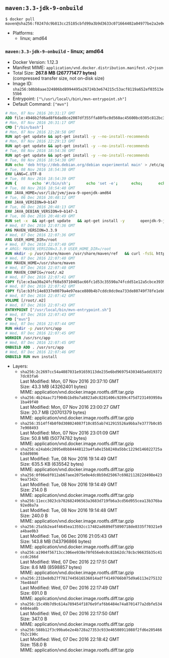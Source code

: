 ## `maven:3.3-jdk-9-onbuild`

```console
$ docker pull maven@sha256:f0247dc9b813cc25185cbfd99a3b9d3633c071664402a04977be2a2e0ed39bd5
```

-	Platforms:
	-	linux; amd64

### `maven:3.3-jdk-9-onbuild` - linux; amd64

-	Docker Version: 1.12.3
-	Manifest MIME: `application/vnd.docker.distribution.manifest.v2+json`
-	Total Size: **267.8 MB (267771477 bytes)**  
	(compressed transfer size, not on-disk size)
-	Image ID: `sha256:b0bb8aae324806bd8994495a26724b3e674215c53acf8119a652ef03513e55b6`
-	Entrypoint: `["\/usr\/local\/bin\/mvn-entrypoint.sh"]`
-	Default Command: `["mvn"]`

```dockerfile
# Mon, 07 Nov 2016 20:31:17 GMT
ADD file:4946b2fd6ad8f6dad8ce2007df355ffa80fbc0d560ac45600bc0305c812bc331 in / 
# Mon, 07 Nov 2016 20:31:17 GMT
CMD ["/bin/bash"]
# Mon, 07 Nov 2016 22:28:58 GMT
RUN apt-get update && apt-get install -y --no-install-recommends 		ca-certificates 		curl 		wget 	&& rm -rf /var/lib/apt/lists/*
# Mon, 07 Nov 2016 22:29:13 GMT
RUN apt-get update && apt-get install -y --no-install-recommends 		bzr 		git 		mercurial 		openssh-client 		subversion 				procps 	&& rm -rf /var/lib/apt/lists/*
# Tue, 08 Nov 2016 18:54:36 GMT
RUN apt-get update && apt-get install -y --no-install-recommends 		bzip2 		unzip 		xz-utils 	&& rm -rf /var/lib/apt/lists/*
# Tue, 08 Nov 2016 18:54:38 GMT
RUN echo 'deb http://deb.debian.org/debian experimental main' > /etc/apt/sources.list.d/experimental.list
# Tue, 08 Nov 2016 18:54:38 GMT
ENV LANG=C.UTF-8
# Tue, 08 Nov 2016 18:54:39 GMT
RUN { 		echo '#!/bin/sh'; 		echo 'set -e'; 		echo; 		echo 'dirname "$(dirname "$(readlink -f "$(which javac || which java)")")"'; 	} > /usr/local/bin/docker-java-home 	&& chmod +x /usr/local/bin/docker-java-home
# Tue, 08 Nov 2016 18:54:40 GMT
ENV JAVA_HOME=/usr/lib/jvm/java-9-openjdk-amd64
# Tue, 06 Dec 2016 20:48:12 GMT
ENV JAVA_VERSION=9~b147
# Tue, 06 Dec 2016 20:48:13 GMT
ENV JAVA_DEBIAN_VERSION=9~b147-1
# Tue, 06 Dec 2016 20:48:49 GMT
RUN set -x 	&& apt-get update 	&& apt-get install -y 		openjdk-9-jdk-headless="$JAVA_DEBIAN_VERSION" 	&& rm -rf /var/lib/apt/lists/* 	&& [ "$JAVA_HOME" = "$(docker-java-home)" ]
# Wed, 07 Dec 2016 22:07:36 GMT
ARG MAVEN_VERSION=3.3.9
# Wed, 07 Dec 2016 22:07:36 GMT
ARG USER_HOME_DIR=/root
# Wed, 07 Dec 2016 22:07:40 GMT
# ARGS: MAVEN_VERSION=3.3.9 USER_HOME_DIR=/root
RUN mkdir -p /usr/share/maven /usr/share/maven/ref   && curl -fsSL http://apache.osuosl.org/maven/maven-3/$MAVEN_VERSION/binaries/apache-maven-$MAVEN_VERSION-bin.tar.gz     | tar -xzC /usr/share/maven --strip-components=1   && ln -s /usr/share/maven/bin/mvn /usr/bin/mvn
# Wed, 07 Dec 2016 22:07:40 GMT
ENV MAVEN_HOME=/usr/share/maven
# Wed, 07 Dec 2016 22:07:40 GMT
ENV MAVEN_CONFIG=/root/.m2
# Wed, 07 Dec 2016 22:07:41 GMT
COPY file:e3aa30a24fcf60a59710465ac66fc1d53c35590a74fcdd51e12a5cbce393904b in /usr/local/bin/mvn-entrypoint.sh 
# Wed, 07 Dec 2016 22:07:42 GMT
COPY file:b3fc14e8337e0079a4e97eace880b4b7cddc0dc0ea733de80749f78fe1eb089a in /usr/share/maven/ref/ 
# Wed, 07 Dec 2016 22:07:42 GMT
VOLUME [/root/.m2]
# Wed, 07 Dec 2016 22:07:43 GMT
ENTRYPOINT ["/usr/local/bin/mvn-entrypoint.sh"]
# Wed, 07 Dec 2016 22:07:43 GMT
CMD ["mvn"]
# Wed, 07 Dec 2016 22:07:44 GMT
RUN mkdir -p /usr/src/app
# Wed, 07 Dec 2016 22:07:45 GMT
WORKDIR /usr/src/app
# Wed, 07 Dec 2016 22:07:45 GMT
ONBUILD ADD . /usr/src/app
# Wed, 07 Dec 2016 22:07:46 GMT
ONBUILD RUN mvn install
```

-	Layers:
	-	`sha256:2c2697cc54a4087031e91659113de235e6bd969754303465add193727dc03fa6`  
		Last Modified: Mon, 07 Nov 2016 20:37:10 GMT  
		Size: 43.3 MB (43262401 bytes)  
		MIME: application/vnd.docker.image.rootfs.diff.tar.gzip
	-	`sha256:4b24aac71f904b1bd9a7a8823a0c8281406c9289c475d7231493950a1ba49f40`  
		Last Modified: Mon, 07 Nov 2016 23:00:27 GMT  
		Size: 20.7 MB (20701379 bytes)  
		MIME: application/vnd.docker.image.rootfs.diff.tar.gzip
	-	`sha256:3514ff4b0f0d308024087f10c855ab7412915526a9bba7e3777b0c857e908493`  
		Last Modified: Mon, 07 Nov 2016 23:01:09 GMT  
		Size: 50.8 MB (50774782 bytes)  
		MIME: application/vnd.docker.image.rootfs.diff.tar.gzip
	-	`sha256:e24ab6c2095e0bb84448123a4fa0e15b8240a5bbc1229d146022725a63dd9896`  
		Last Modified: Tue, 08 Nov 2016 19:14:49 GMT  
		Size: 635.5 KB (635542 bytes)  
		MIME: application/vnd.docker.image.rootfs.diff.tar.gzip
	-	`sha256:0f06e8f012ab67aee2075e0e4dc0b50d25067c6982112822d498e4239ea7342c`  
		Last Modified: Tue, 08 Nov 2016 19:14:49 GMT  
		Size: 214.0 B  
		MIME: application/vnd.docker.image.rootfs.diff.tar.gzip
	-	`sha256:11ecc3023cb702682496563a3683d719fb6a3cd56d955cea13b376ba92ed0a7a`  
		Last Modified: Tue, 08 Nov 2016 19:14:48 GMT  
		Size: 240.0 B  
		MIME: application/vnd.docker.image.rootfs.diff.tar.gzip
	-	`sha256:25a5b2ea4f4645ea13592cc17482ad689df5890718de8335f70321e9a4bae0b3`  
		Last Modified: Tue, 06 Dec 2016 21:05:43 GMT  
		Size: 143.8 MB (143796866 bytes)  
		MIME: application/vnd.docker.image.rootfs.diff.tar.gzip
	-	`sha256:a1904f56713cc306ee938e70f656e0c0c81b62dc78cbc96635b35c41ccdc266d`  
		Last Modified: Wed, 07 Dec 2016 22:17:51 GMT  
		Size: 8.6 MB (8598857 bytes)  
		MIME: application/vnd.docker.image.rootfs.diff.tar.gzip
	-	`sha256:231be8db27f7817445616536014adff4149766b075d9a6113e27513276e484df`  
		Last Modified: Wed, 07 Dec 2016 22:17:49 GMT  
		Size: 691.0 B  
		MIME: application/vnd.docker.image.rootfs.diff.tar.gzip
	-	`sha256:15c49b7d9c614a789454f1876e9faf6b6484e74a8701477a2dbfe5346484ea8b`  
		Last Modified: Wed, 07 Dec 2016 22:17:50 GMT  
		Size: 347.0 B  
		MIME: application/vnd.docker.image.rootfs.diff.tar.gzip
	-	`sha256:588b12f3c99ba6e2e4b728a27353c933e46508911088f2fd6e205466fb2c190c`  
		Last Modified: Wed, 07 Dec 2016 22:18:42 GMT  
		Size: 158.0 B  
		MIME: application/vnd.docker.image.rootfs.diff.tar.gzip
